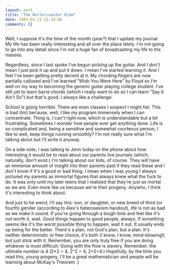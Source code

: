 ```yaml
---
layout: post
title: "The Rollercoaster Ride"
date: 2003-03-11 21:24:00
comments: []
---
```


Well, I suppose it's the time of the month (year?) that I update my journal. My life has been really interesting and all over the place lately. I'm not going to go into any detail since I'm not a huge fan of broadcasting my life to the masses.

<!--more-->

Regardless, since I last spoke I've begun picking up the guitar. And I don't mean I just pick it up and put it down. I mean I've started learning it. And I feel I've been getting pretty decent at it. My chording fingers are now partially callused and I've learned "Wish You Were Here" by Floyd so I'm well on my way to becoming the generic guitar playing college student. I've still yet to learn barre chords (which I really want to do so I can learn "Say It Ain't So") but that's good. I always like a challenge.

School is going horrible. There are even classes I suspect I might fail. This is bad (tm) because, well, I like my program immensely when I can concentrate. Thing is, I can't right now, which is understandable but a bit frustrating. Sometimes I wonder how people ever get anything done. Life is so complicated and, being a sensitive and somewhat courteous person, I like to well, keep things running smoothly? I'm not really sure what I'm talking about but I'll write it anyway.

On a side note, I was talking to Jenn today on the phone about how interesting it would be to read about our parents live journals (which, naturally, don't exist.) I'm talking about our kids, of course. They will have an immense amount of insight into their parents past if they read these and I don't know if it's a good or bad thing. I mean when I was young I always pictured my parents as immortal figures that always knew what the fuck to do. It was only until my later teens that I realized that they're just as mortal as we are. Even more like us because we're their progeny. Anywho, I think it's interesting to think about.

And just to be weird, I'll say this: son, or daughter, or new breed of third (or fourth) gender (according to Alex's heterosexism handout), life is not as bad as we make it sound. If you're going through a tough time and feel like it's not worth it, wait. Good things happen to good people, always. If something seems like it's the worst possible thing to happen, wait it out. It usually ends up being for the better. There's a plan, not God's plan, but a plan. It's neither deterministic or free choice, it's both (I know, I know, mind-blowing!) but just stick with it. Remember, you are only truly free if you are doing whatever is most difficult. Going with the flow is slavery. Remember, the ultimate number is 4 (2\*2 = 4, 2^2 = 4, 2+2=4.) Hopefully, by the time you read this, young progeny, I'll be a great mathematician and people will be learning about McKay's Theorem :)
